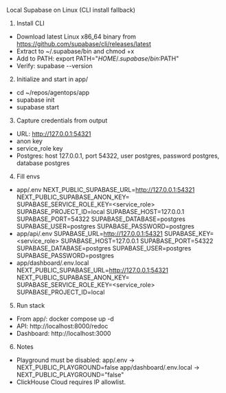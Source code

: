 Local Supabase on Linux (CLI install fallback)

1) Install CLI
- Download latest Linux x86_64 binary from https://github.com/supabase/cli/releases/latest
- Extract to ~/.supabase/bin and chmod +x
- Add to PATH:
  export PATH="$HOME/.supabase/bin:$PATH"
- Verify:
  supabase --version

2) Initialize and start in app/
- cd ~/repos/agentops/app
- supabase init
- supabase start

3) Capture credentials from output
- URL: http://127.0.0.1:54321
- anon key
- service_role key
- Postgres: host 127.0.0.1, port 54322, user postgres, password postgres, database postgres

4) Fill envs
- app/.env
  NEXT_PUBLIC_SUPABASE_URL=http://127.0.0.1:54321
  NEXT_PUBLIC_SUPABASE_ANON_KEY=<anon>
  SUPABASE_SERVICE_ROLE_KEY=<service_role>
  SUPABASE_PROJECT_ID=local
  SUPABASE_HOST=127.0.0.1
  SUPABASE_PORT=54322
  SUPABASE_DATABASE=postgres
  SUPABASE_USER=postgres
  SUPABASE_PASSWORD=postgres
- app/api/.env
  SUPABASE_URL=http://127.0.0.1:54321
  SUPABASE_KEY=<service_role>
  SUPABASE_HOST=127.0.0.1
  SUPABASE_PORT=54322
  SUPABASE_DATABASE=postgres
  SUPABASE_USER=postgres
  SUPABASE_PASSWORD=postgres
- app/dashboard/.env.local
  NEXT_PUBLIC_SUPABASE_URL=http://127.0.0.1:54321
  NEXT_PUBLIC_SUPABASE_ANON_KEY=<anon>
  SUPABASE_SERVICE_ROLE_KEY=<service_role>
  SUPABASE_PROJECT_ID=local

5) Run stack
- From app/: docker compose up -d
- API: http://localhost:8000/redoc
- Dashboard: http://localhost:3000

6) Notes
- Playground must be disabled:
  app/.env -> NEXT_PUBLIC_PLAYGROUND=false
  app/dashboard/.env.local -> NEXT_PUBLIC_PLAYGROUND="false"
- ClickHouse Cloud requires IP allowlist.
